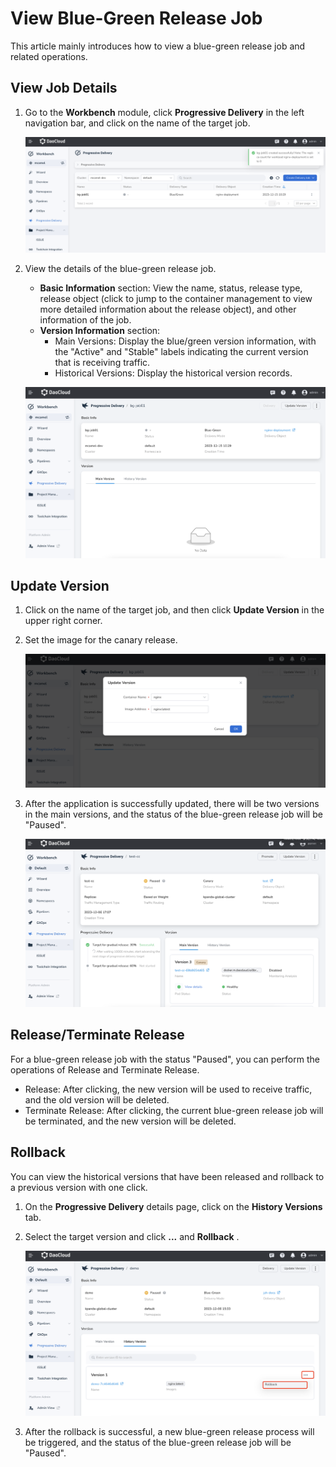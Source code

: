 # View Blue-Green Release Job

This article mainly introduces how to view a blue-green release job and related operations.

## View Job Details

1. Go to the __Workbench__ module, click __Progressive Delivery__ in the left navigation bar, and click on the name of the target job.

    ![Click on name](../../images/blue-green03.png)

2. View the details of the blue-green release job.

    - __Basic Information__ section: View the name, status, release type, release object (click to jump to the container management to view more detailed information about the release object), and other information of the job.
    - __Version Information__ section:
        - Main Versions: Display the blue/green version information, with the "Active" and "Stable"
          labels indicating the current version that is receiving traffic.
        - Historical Versions: Display the historical version records.

    ![Details page](../../images/blue02.png)

## Update Version

1. Click on the name of the target job, and then click __Update Version__ in the upper right corner.
2. Set the image for the canary release.

    ![Image URL](../../images/blue03.png)

3. After the application is successfully updated, there will be two versions in the main versions, and the status of the blue-green release job will be "Paused".

    ![Auto-triggered](../../images/blue04.png)

## Release/Terminate Release

For a blue-green release job with the status "Paused", you can perform the operations of Release and Terminate Release.

- Release: After clicking, the new version will be used to receive traffic, and the old version will be deleted.
- Terminate Release: After clicking, the current blue-green release job will be terminated, and the new version will be deleted.

## Rollback

You can view the historical versions that have been released and rollback to a previous version with one click.

1. On the __Progressive Delivery__ details page, click on the __History Versions__ tab.
2. Select the target version and click __...__ and __Rollback__ .

    ![Rollback](../../images/blue05.png)

3. After the rollback is successful, a new blue-green release process will be triggered,
   and the status of the blue-green release job will be "Paused".
